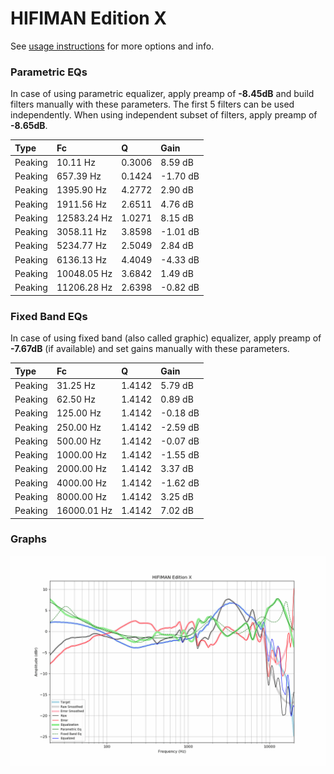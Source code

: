 # HIFIMAN Edition X
See [usage instructions](https://github.com/jaakkopasanen/AutoEq#usage) for more options and info.

### Parametric EQs
In case of using parametric equalizer, apply preamp of **-8.45dB** and build filters manually
with these parameters. The first 5 filters can be used independently.
When using independent subset of filters, apply preamp of **-8.65dB**.

| Type    | Fc          |      Q | Gain     |
|:--------|:------------|:-------|:---------|
| Peaking | 10.11 Hz    | 0.3006 | 8.59 dB  |
| Peaking | 657.39 Hz   | 0.1424 | -1.70 dB |
| Peaking | 1395.90 Hz  | 4.2772 | 2.90 dB  |
| Peaking | 1911.56 Hz  | 2.6511 | 4.76 dB  |
| Peaking | 12583.24 Hz | 1.0271 | 8.15 dB  |
| Peaking | 3058.11 Hz  | 3.8598 | -1.01 dB |
| Peaking | 5234.77 Hz  | 2.5049 | 2.84 dB  |
| Peaking | 6136.13 Hz  | 4.4049 | -4.33 dB |
| Peaking | 10048.05 Hz | 3.6842 | 1.49 dB  |
| Peaking | 11206.28 Hz | 2.6398 | -0.82 dB |

### Fixed Band EQs
In case of using fixed band (also called graphic) equalizer, apply preamp of **-7.67dB**
(if available) and set gains manually with these parameters.

| Type    | Fc          |      Q | Gain     |
|:--------|:------------|:-------|:---------|
| Peaking | 31.25 Hz    | 1.4142 | 5.79 dB  |
| Peaking | 62.50 Hz    | 1.4142 | 0.89 dB  |
| Peaking | 125.00 Hz   | 1.4142 | -0.18 dB |
| Peaking | 250.00 Hz   | 1.4142 | -2.59 dB |
| Peaking | 500.00 Hz   | 1.4142 | -0.07 dB |
| Peaking | 1000.00 Hz  | 1.4142 | -1.55 dB |
| Peaking | 2000.00 Hz  | 1.4142 | 3.37 dB  |
| Peaking | 4000.00 Hz  | 1.4142 | -1.62 dB |
| Peaking | 8000.00 Hz  | 1.4142 | 3.25 dB  |
| Peaking | 16000.01 Hz | 1.4142 | 7.02 dB  |

### Graphs
![](./HIFIMAN%20Edition%20X.png)